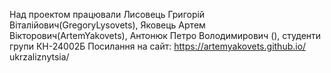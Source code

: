 Над проектом працювали Лисовець Григорій Віталійович(GregoryLysovets), Яковець Артем Вікторович(ArtemYakovets), Антонюк Петро Володимирович (), студенти групи КН-24002Б Посилання на сайт: https://artemyakovets.github.io/
ukrzaliznytsia/ 

